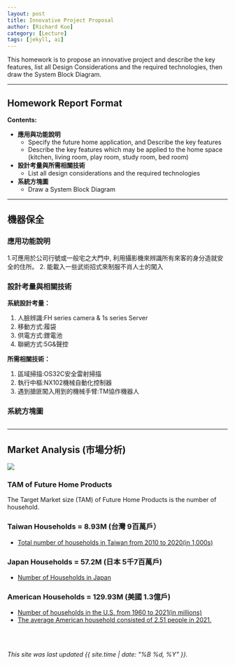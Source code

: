 ```yaml
---
layout: post
title: Innovative Project Proposal
author: [Richard Kuo]
category: [Lecture]
tags: [jekyll, ai]
---
```


This homework is to propose an innovative project and describe the key features, list all Design Considerations and the required technologies, then draw the System Block Diagram.

---
## Homework Report Format
**Contents:**<br>
* **應用與功能說明**
  - Specify the future home application, and Describe the key features
  - Describe the key features which may be applied to the home space (kitchen, living room, play room, study room, bed room)
* **設計考量與所需相關技術**
  - List all design considerations and the required technologies
* **系統方塊圖**
  - Draw a System Block Diagram

---
## 機器保全

### 應用功能說明
1.可應用於公司行號或一般宅之大門中, 利用攝影機來辨識所有來客的身分造就安全的住所。
2. 能載入一些武術招式來制服不肖人士的闖入

### 設計考量與相關技術
**系統設計考量：**<br>
1. 人臉辨識:FH series camera & 1s series Server
2. 移動方式:履袋
3. 供電方式:鋰電池
4. 聯網方式:5G&聲控

**所需相關技術：**
1. 區域掃描:OS32C安全雷射掃描
2. 執行中樞:NX102機械自動化控制器
3. 遇到搶匪闖入用到的機械手臂:TM協作機器人

### 系統方塊圖
![]()

---
## Market Analysis (市場分析)
![](https://blog.hubspot.com/hs-fs/hubfs/tam-sam-som.png?width=1200&name=tam-sam-som.png)

### TAM of Future Home Products
The Target Market size (TAM) of Future Home Products is the number of household.<br>

### Taiwan Households = 8.93M (台灣 9百萬戶）
* [Total number of households in Taiwan from 2010 to 2020(in 1,000s)](https://www.statista.com/statistics/330804/taiwan-national-total-number-of-households/#:~:text=By%20the%20end%20of%202020,households%20in%20the%20previous%20year.)

### Japan Households = 57.2M (日本 5千7百萬戶)
* [Number of Households in Japan](https://www.helgilibrary.com/indicators/number-of-households/japan/) 

### American Households = 129.93M (美國 1.3億戶)
* [Number of households in the U.S. from 1960 to 2021(in millions)](https://www.statista.com/statistics/183635/number-of-households-in-the-us/)<br>
* [The average American household consisted of 2.51 people in 2021.](https://www.statista.com/statistics/183648/average-size-of-households-in-the-us/)<br>

<br>
<br>

*This site was last updated {{ site.time | date: "%B %d, %Y" }}.*


